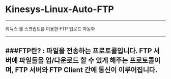 # Kinesys-Linux-Auto-FTP
---------------------------------------------------------------------------------------------------------------------------------------------------------------------------------------------

리눅스 쉘 스크립트를 이용한 FTP 업로드 자동화

---------------------------------------------------------------------------------------------------------------------------------------------------------------------------------------------
###FTP란?
: 파일을 전송하는 프로토콜입니다. FTP 서버에 파일들을 업/다운로드 할 수 있게 해주는 프로토콜이며, FTP 서버와 FTP Client 간에 통신이 이루어집니다.
---------------------------------------------------------------------------------------------------------------------------------------------------------------------------------------------
